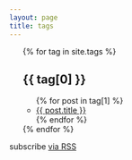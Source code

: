 ```yaml
---
layout: page
title: tags
---
```


<div class="home">

  <ul class="tag-list">
      {% for tag in site.tags %}
      <article>
          <h1 id="tag_{{ tag[0] }}">{{ tag[0] }}</h1>
          <ul>
              {% for post in tag[1] %}
              <li><a href="{{ post.url }}">{{ post.title }}</a></li>
              {% endfor %}
          </ul>
      </article>
      {% endfor %}
  </ul>

  <p class="rss-subscribe">subscribe <a href="{{ "/feed.xml" | prepend: site.baseurl }}">via RSS</a></p>

</div>

